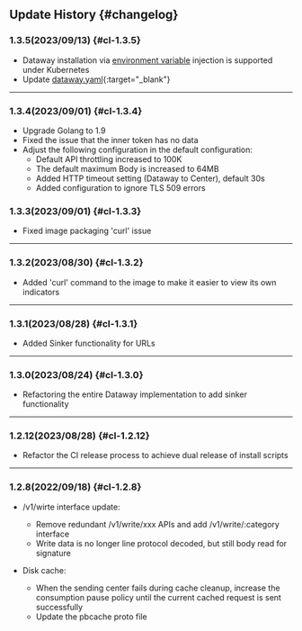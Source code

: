 
## Update History {#changelog}

### 1.3.5(2023/09/13) {#cl-1.3.5}

- Dataway installation via [environment variable](dataway.md#img-envs) injection is supported under Kubernetes
- Update [dataway.yaml](https://static.guance.com/dataway/dataway.yaml){:target="_blank"}

---

### 1.3.4(2023/09/01) {#cl-1.3.4}

- Upgrade Golang to 1.9
- Fixed the issue that the inner token has no data
- Adjust the following configuration in the default configuration:
    - Default API throttling increased to 100K
    - The default maximum Body is increased to 64MB
    - Added HTTP timeout setting (Dataway to Center), default 30s
    - Added configuration to ignore TLS 509 errors

### 1.3.3(2023/09/01) {#cl-1.3.3}

- Fixed image packaging 'curl' issue

---

### 1.3.2(2023/08/30) {#cl-1.3.2}

- Added 'curl' command to the image to make it easier to view its own indicators

---

### 1.3.1(2023/08/28) {#cl-1.3.1}

- Added Sinker functionality for URLs

---

### 1.3.0(2023/08/24) {#cl-1.3.0}

- Refactoring the entire Dataway implementation to add sinker functionality

---

### 1.2.12(2023/08/28) {#cl-1.2.12}

- Refactor the CI release process to achieve dual release of install scripts

---

### 1.2.8(2022/09/18) {#cl-1.2.8}

- /v1/wirte interface update:
    - Remove redundant /v1/write/xxx APIs and add /v1/write/:category interface
    - Write data is no longer line protocol decoded, but still body read for signature

- Disk cache:
    - When the sending center fails during cache cleanup, increase the consumption pause policy until the current cached request is sent successfully
    - Update the pbcache proto file
